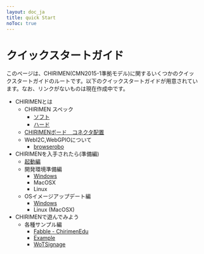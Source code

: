```yaml
---
layout: doc_ja
title: quick Start
noToc: true
---
```

# クイックスタートガイド
このページは、CHIRIMEN(CMN2015-1準拠モデル)に関するいくつかのクイックスタートガイドのルートです。以下のクイックスタートガイドが用意されています。なお、リンクがないものは現在作成中です。

- CHIRIMENとは
  - CHIRIMEN スペック
    - [ソフト](CMNsoft_spec.html)
    - [ハード](CMN2015-1_spec.html)
  - [CHIRIMENボード　コネクタ配置](board_connectors.html)
  - WebI2C,WebGPIOについて
    - [browserobo](https://github.com/browserobo/)
- CHIRIMENを入手されたら(準備編)
  - [起動編](basic_startup.html)
  - 開発環境準備編
    - [Windows](dev_windows.html)
    - MacOSX
    - Linux
  - OSイメージアップデート編
    - [Windows](firmware_update_guide_for_windows.html)
    - Linux (MacOSX)
- CHIRIMENで遊んでみよう
  - 各種サンプル編
    - [Fabble - ChirimenEdu](http://fabble.cc/chirimenedu)
    - [Example](https://github.com/chirimen-oh/examples)      
    - [WoTSignage](https://github.com/chirimen-oh/WoTSignage)
